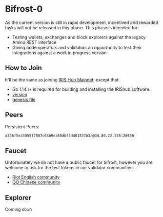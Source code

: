 # Bifrost-0

As the current version is still in rapid development, incentived and rewarded tasks will not be released in this phase. This phase is intended for:

- Testing wallets, exchanges and block explorers against the legacy Amino REST interface
- Giving node operators and validators an opportunity to test their integrations against a work in progress version

## How to Join

It'll be the same as joining [IRIS Hub Mainnet](https://bifrost.irisnet.org/docs/get-started/mainnet.html), except that:

- Go 1.14.1+ is required for building and installing the IRIShub software.
- [version](https://github.com/irisnet/irishub/releases/tag/v1.0.0-alpha)
- [genesis file](./genesis.json)

## Peers

Persistent Peers:

```bash
a246f5ea3055f7507c63b9ea50dbf5d401537b3a@34.80.22.255:26656
```

## Faucet

Unfortunately we do not have a public faucet for bifrost, however you are welcome to ask for the test tokens in our validator communities:

- [Riot English community](https://matrix.to/#/!bmimZgJrUWSmxqQEmG:matrix.org?via=matrix.org&via=t2bot.io)
- [QQ Chinese community](https://jq.qq.com/?_wv=1027&k=5BeP3tJ)

## Explorer

Coming soon
